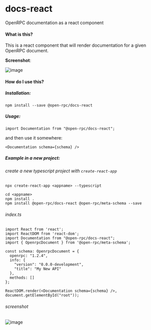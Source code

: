 # docs-react

OpenRPC documentation as a react component

#### What is this?

This is a react component that will render documentation for a given OpenRPC document.

**Screenshot**:

![image](https://user-images.githubusercontent.com/364566/54795109-1b1f5b80-4c08-11e9-9ba9-cc2f2d96c692.png)

#### How do I use this?

##### Installation:

```
npm install --save @open-rpc/docs-react
```

##### Usage:

```
import Documentation from "@open-rpc/docs-react";
```

and then use it somewhere:

```
<Documentation schema={schema} />
```

##### Example in a new project:

###### create a new typescript project with `create-react-app`

```
npx create-react-app <appname> --typescript
```

```
cd <appname>
npm install .
npm install @open-rpc/docs-react @open-rpc/meta-schema --save
```

###### index.ts

```
import React from 'react';
import ReactDOM from 'react-dom';
import Documentation from "@open-rpc/docs-react";
import { OpenrpcDocument } from '@open-rpc/meta-schema';

const schema: OpenrpcDocument = {
  openrpc: "1.2.4",
  info: {
    "version": "0.0.0-development",
    "title": "My New API"
  },
  methods: []
};

ReactDOM.render(<Documentation schema={schema} />, document.getElementById("root"));

```

###### screenshot

![image](https://user-images.githubusercontent.com/364566/54797953-920e2180-4c13-11e9-9ff8-723a836d0e2c.png)

